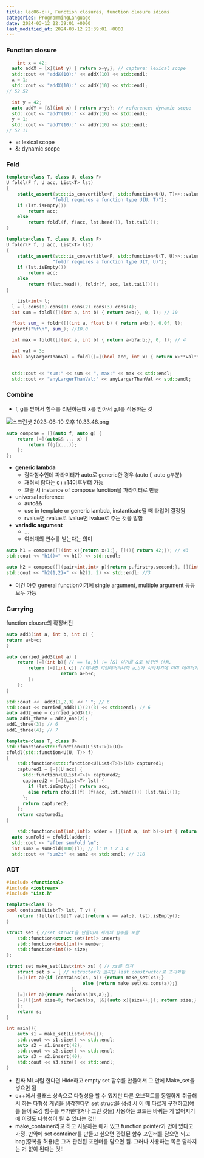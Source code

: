 ```yaml
---
title: lec06-c++, Function closures, function closure idioms
categories: ProgrammingLanguage
date: 2024-03-12 22:39:01 +0000
last_modified_at: 2024-03-12 22:39:01 +0000
---
```


### Function closure

```cpp
	int x = 42;
  auto addX = [x](int y) { return x+y;}; // capture: lexical scope
  std::cout << "addX(10):" << addX(10) << std::endl;
  x = 1;
  std::cout << "addX(10):" << addX(10) << std::endl;
// 52 52

  int y = 42;
  auto addY = [&](int x) { return x+y;}; // reference: dynamic scope
  std::cout << "addY(10):" << addY(10) << std::endl;
  y = 1;
  std::cout << "addY(10):" << addY(10) << std::endl;
// 52 11
```

- =: lexical scope
- &: dynamic scope

### Fold

```cpp
template<class T, class U, class F>
U foldl(F f, U acc, List<T> lst)
{
    static_assert(std::is_convertible<F, std::function<U(U, T)>>::value, 
                 "foldl requires a function type U(U, T)");
    if (lst.isEmpty())
        return acc;
    else
        return foldl(f, f(acc, lst.head()), lst.tail());
}

template<class T, class U, class F>
U foldr(F f, U acc, List<T> lst)
{
    static_assert(std::is_convertible<F, std::function<U(T, U)>>::value, 
                 "foldr requires a function type U(T, U)");
    if (lst.isEmpty())
        return acc;
    else
        return f(lst.head(), foldr(f, acc, lst.tail()));
}
```

```cpp
	List<int> l;
  l = l.cons(0).cons(1).cons(2).cons(3).cons(4);
  int sum = foldl([](int a, int b) { return a+b;}, 0, l); // 10

  float sum_ = foldr([](int a, float b) { return a+b;}, 0.0f, l);
  printf("%f\n", sum_); //10.0

  int max = foldl([](int a, int b) { return a>b?a:b;}, 0, l); // 4

  int val = 3;
  bool anyLargerThanVal = foldl([=](bool acc, int x) { return x>**val**? true:acc;}, false, l);// 1

  
  std::cout << "sum:" << sum << ", max:" << max << std::endl;
  std::cout << "anyLargerThanVal:" << anyLargerThanVal << std::endl;
```

### Combine

- f, g를 받아서 함수를 리턴하는데 x를 받아서 g,f를 적용하는 것

![스크린샷 2023-06-10 오후 10.33.46.png](lec06-c++,%20Function%20closures,%20function%20closure%20idi%2004a2596e9ee843758663c30913ff79f7/%25E1%2584%2589%25E1%2585%25B3%25E1%2584%258F%25E1%2585%25B3%25E1%2584%2585%25E1%2585%25B5%25E1%2586%25AB%25E1%2584%2589%25E1%2585%25A3%25E1%2586%25BA_2023-06-10_%25E1%2584%258B%25E1%2585%25A9%25E1%2584%2592%25E1%2585%25AE_10.33.46.png)

```cpp
auto compose = [](auto f, auto g) { 
    return [=](auto&& ... x) { 
        return f(g(x...)); 
    }; 
};
```

- **generic lambda**
    - 람다함수인데 파라미터가 auto로 generic한 경우 (auto f, auto g부분)
    - 재러닉 람다는 c++14이후부터 가능
    - 호출 시 instance of compose function을 파라미터로 만듦
- universal reference
    - auto&&
    - use in template or generic lambda, instanticate될 때 타입이 결정됨
    - rvalue면 rvalue로 lvalue면 lvalue로 주는 것을 말함
- **variadic argument**
    - …
    - 여러개의 변수를 받는다는 의미

```cpp
auto h1 = compose([](int x){return x+1;}, [](){ return 42;}); // 43
std::cout << "h1()=" << h1() << std::endl;

auto h2 = compose([](pair<int,int> p){return p.first+p.second;}, [](int x, int y){ return pair(x, y);});
std::cout << "h2(1,2)=" << h2(1, 2) << std::endl; //3
```

- 이건 아주 general function이기에 single argument, multiple argument 등등 모두 가능

### Currying

function clousre의 확장버전

```cpp
auto add3(int a, int b, int c) {
return a+b+c;
}

auto curried_add3(int a) {
	return [=](int b){ // == [a,b] != [&] 여기를 &로 바꾸면 안됨. 
		return [=](int c){ //왜냐면 리턴해버리니까 a,b가 사라지기에 더미 데이터가 들어옴
					return a+b+c;
		};
	};
}

std::cout <<  add3(1,2,3) << " "; // 6 
std::cout << curried_add3(1)(2)(3) << std::endl; // 6
auto add2_one = curried_add3(1);
auto add1_three = add2_one(2);
add1_three(3); // 6
add1_three(4); // 7
```

```cpp
template<class T, class U>
std::function<std::function<U(List<T>)>(U)>
cfoldl(std::function<U(U, T)> f) 
{
    std::function<std::function<U(List<T>)>(U)> captured1;
    captured1 = [=](U acc) {
      std::function<U(List<T>)> captured2;
      captured2 = [=](List<T> lst) {
        if (lst.isEmpty()) return acc;
        else return cfoldl(f) (f(acc, lst.head())) (lst.tail());
      };
      return captured2;
    };
    return captured1;
}

	std::function<int(int,int)> adder = [](int a, int b)->int { return a+b;};
  auto sumFold = cfoldl(adder);
  std::cout << "after sumFold \n";
  int sum2 = sumFold(100)(l); // l: 0 1 2 3 4
  std::cout << "sum2:" << sum2 << std::endl; // 110
```

### ADT

```cpp
#include <functional>
#include <iostream>
#include "List.h"

template<class T>
bool contains(List<T> lst, T v) {
	return !filter([&](T val){return v == val;}, lst).isEmpty();
}

struct set { //set struct을 만들어서 세개의 함수를 포함
	std::function<struct set(int)> insert;
	std::function<bool(int)> member;
	std::function<int()> size;
};

struct set make_set(List<int> xs) { // xs를 캡처
	struct set s = { // nstructor가 없지만 list constructor로 초기화함
	[=](int a){if (contains(xs, a)) {return make_set(xs);}
							else {return make_set(xs.cons(a));}
						},
	[=](int a){return contains(xs,a);},
	[=](){int size=0; forEach(xs, [&](auto x){size++;}); return size;}
	};
	return s;
}

int main(){
	auto s1 = make_set(List<int>{});
    std::cout << s1.size() << std::endl;
	auto s2 = s1.insert(42);
    std::cout << s2.size() << std::endl;
	auto s3 = s2.insert(40);
    std::cout << s3.size() << std::endl;
}
```

- 진짜 ML처럼 한다면 Hide하고 empty set 함수를 만들어서 그 안에 Make_set을 넣으면 됨
- c++에서 클래스 상속으로 다형성을 할 수 있지만 다른 오브젝트를 동일하게 취급해서 하는 다형성 개념을 생각한다면 set struct을 생성 시 이 때 다르게 구현하고(얘를 들어 로깅 함수를 추가한다거나 그런 것들) 사용하는 코드는 바뀌는 게 없어지기에 이것도 다형성이 될 수 있다는 것!!
- make_container라고 하고 사용하는 애가 있고 function pointer가 안에 있다고 가정. 만약에 set container를 만들고 싶으면 관련된 함수 포인터를 담으면 되고 bag(중복을 허용)은 그거 관련된 포인터를 담으면 됨. 그러나 사용하는 쪽은 달라지는 거 없이 된다는 것!!
